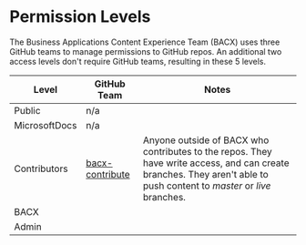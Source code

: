 # Permission Levels

The Business Applications Content Experience Team (BACX) uses three GitHub teams to manage permissions to GitHub repos. An additional two access levels don't require GitHub teams, resulting in these 5 levels.

|Level   | GitHub Team  |Notes   |
|---|---|---|
| Public  |n/a   |   |
| MicrosoftDocs  |n/a  |   |
| Contributors  | [bacx-contribute](https://github.com/orgs/MicrosoftDocs/teams/bacx-contribute/members)  | Anyone outside of BACX who contributes to the repos. They have write access, and can create branches. They aren't able to push content to _master_ or _live_ branches.  |
| BACX  |   |   |
| Admin |   |   |